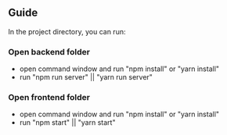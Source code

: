 ## Guide

In the project directory, you can run:
### Open backend folder
- open command window and run "npm install" or "yarn install"
- run "npm run server" || "yarn run server"

### Open frontend folder
- open command window and run "npm install" or "yarn install"
- run "npm start" || "yarn start"
